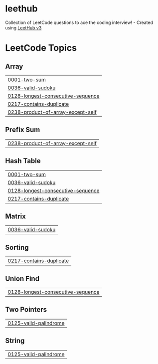 # leethub
Collection of LeetCode questions to ace the coding interview! - Created using [LeetHub v3](https://github.com/raphaelheinz/LeetHub-3.0)

<!---LeetCode Topics Start-->
# LeetCode Topics
## Array
|  |
| ------- |
| [0001-two-sum](https://github.com/Robso-creator/leethub/tree/master/0001-two-sum) |
| [0036-valid-sudoku](https://github.com/Robso-creator/leethub/tree/master/0036-valid-sudoku) |
| [0128-longest-consecutive-sequence](https://github.com/Robso-creator/leethub/tree/master/0128-longest-consecutive-sequence) |
| [0217-contains-duplicate](https://github.com/Robso-creator/leethub/tree/master/0217-contains-duplicate) |
| [0238-product-of-array-except-self](https://github.com/Robso-creator/leethub/tree/master/0238-product-of-array-except-self) |
## Prefix Sum
|  |
| ------- |
| [0238-product-of-array-except-self](https://github.com/Robso-creator/leethub/tree/master/0238-product-of-array-except-self) |
## Hash Table
|  |
| ------- |
| [0001-two-sum](https://github.com/Robso-creator/leethub/tree/master/0001-two-sum) |
| [0036-valid-sudoku](https://github.com/Robso-creator/leethub/tree/master/0036-valid-sudoku) |
| [0128-longest-consecutive-sequence](https://github.com/Robso-creator/leethub/tree/master/0128-longest-consecutive-sequence) |
| [0217-contains-duplicate](https://github.com/Robso-creator/leethub/tree/master/0217-contains-duplicate) |
## Matrix
|  |
| ------- |
| [0036-valid-sudoku](https://github.com/Robso-creator/leethub/tree/master/0036-valid-sudoku) |
## Sorting
|  |
| ------- |
| [0217-contains-duplicate](https://github.com/Robso-creator/leethub/tree/master/0217-contains-duplicate) |
## Union Find
|  |
| ------- |
| [0128-longest-consecutive-sequence](https://github.com/Robso-creator/leethub/tree/master/0128-longest-consecutive-sequence) |
## Two Pointers
|  |
| ------- |
| [0125-valid-palindrome](https://github.com/Robso-creator/leethub/tree/master/0125-valid-palindrome) |
## String
|  |
| ------- |
| [0125-valid-palindrome](https://github.com/Robso-creator/leethub/tree/master/0125-valid-palindrome) |
<!---LeetCode Topics End-->